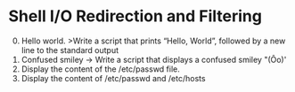 # Shell I/O Redirection and Filtering
0. Hello world. >Write a script that prints “Hello, World”, followed by a new line to the standard output
1. Confused smiley -> Write a script that displays a confused smiley "(Ôo)'
2. Display the content of the /etc/passwd file.
3. Display the content of /etc/passwd and /etc/hosts    

